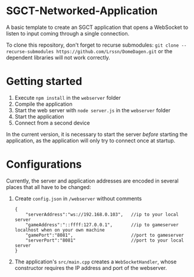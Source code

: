 # SGCT-Networked-Application
A basic template to create an SGCT application that opens a WebSocket to listen to input coming through a single connection.

To clone this repository, don't forget to recurse submodules: `git clone --recurse-submodules https://github.com/Lrssn/DomeDagen.git` or the dependent libraries will not work correctly.

# Getting started
1. Execute `npm install` in the `webserver` folder
2. Compile the application
3. Start the web server with `node server.js` in the `webserver` folder
4. Start the application
5. Connect from a second device

In the current version, it is necessary to start the server *before* starting the application, as the application will only try to connect once at startup.

# Configurations
Currently, the server and application addresses are encoded in several places that all have to be changed:
1. Create `config.json` in `/webserver` without comments

    ```
    {
        "serverAddress":"ws://192.168.0.103",   //ip to your local server
        "gameAddress":"::ffff:127.0.0.1",       //ip to gameserver localhost when on your own machine
        "gamePort":"8081",                      //port to gameserver
        "serverPort":"8081"                     //port to your local server
    } 
    ```

2. The application's `src/main.cpp` creates a `WebSocketHandler`, whose constructor requires the IP address and port of the webserver.